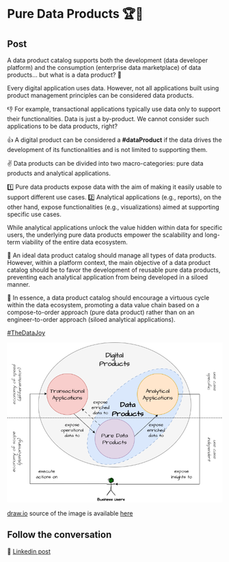# Pure Data Products 🏆🥉

## Post

A data product catalog supports both the development (data developer platform) and the consumption (enterprise data marketplace) of data products... but what is a data product? 🤔 

Every digital application uses data. However, not all applications built using product management principles can be considered data products.

👎 For example, transactional applications typically use data only to support their functionalities. Data is just a by-product. We cannot consider such applications to be data products, right?

👍 A digital product can be considered a **#dataProduct** if the data drives the development of its functionalities and is not limited to supporting them.

✌ Data products can be divided into two macro-categories: pure data products and analytical applications. 

1️⃣ Pure data products expose data with the aim of making it easily usable to support different use cases. 
2️⃣ Analytical applications (e.g., reports), on the other hand, expose functionalities (e.g., visualizations) aimed at supporting specific use cases.

While analytical applications unlock the value hidden within data for specific users, the underlying pure data products empower the scalability and long-term viability of the entire data ecosystem.

🎯 An ideal data product catalog should manage all types of data products. However, within a platform context, the main objective of a data product catalog should be to favor the development of reusable pure data products, preventing each analytical application from being developed in a siloed manner. 

📌 In essence, a data product catalog should encourage a virtuous cycle within the data ecosystem, promoting a data value chain based on a compose-to-order approach (pure data product) rather than on an engineer-to-order approach (siloed analytical applications).

[#TheDataJoy](https://www.linkedin.com/feed/hashtag/?keywords=thedatajoy)

![2024-P027-pure-data-product.png](/images/2024/2024-P027-pure-data-product.png)

[draw.io](https://app.diagrams.net/) source of the image is available [here](/images/2024/2024.drawio) 

## Follow the conversation

🔵 [Linkedin post](https://www.linkedin.com/posts/andreagioia_dataproduct-thedatajoy-activity-7184544214414737410-fjO-)
